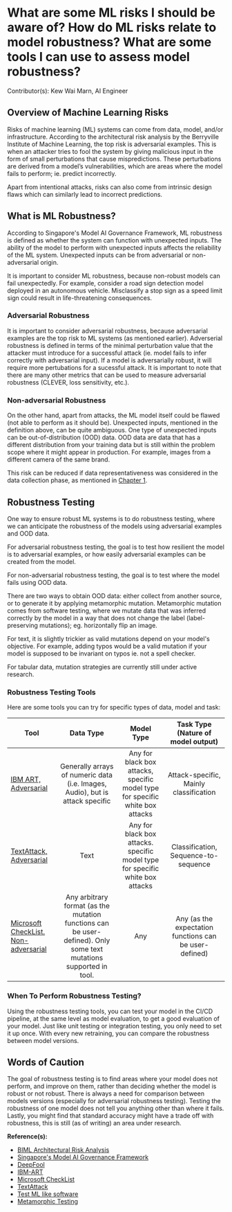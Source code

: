 # What are some ML risks I should be aware of? How do ML risks relate to model robustness? What are some tools I can use to assess model robustness?

Contributor(s): Kew Wai Marn, AI Engineer

## Overview of Machine Learning Risks

Risks of machine learning (ML) systems can come from data, model, and/or infrastructure.
According to the architectural risk analysis by the Berryville Institute of
Machine Learning, the top risk is adversarial examples. This is when an attacker
tries to fool the system by giving malicious input in the form of small perturbations that
cause mispredictions. These perturbations are derived from a model’s
vulnerabilities, which are areas where the model fails to perform; ie. predict
incorrectly.

Apart from intentional attacks, risks can also come from intrinsic design flaws which 
can similarly lead to incorrect predictions.

## What is ML Robustness?

According to Singapore's Model AI Governance Framework, ML robustness is defined
as whether the system can function with unexpected inputs. The ability of the
model to perform with unexpected inputs affects the reliability of the ML system.
Unexpected inputs can be from adversarial or non-adversarial origin.

It is important to consider ML robustness, because non-robust models can fail unexpectedly. 
For example, consider a road sign detection model deployed in an autonomous vehicle. 
Misclassify a stop sign as a speed limit sign could result in life-threatening consequences.

### Adversarial Robustness

It is important to consider adversarial robustness, because adversarial examples are 
the top risk to ML systems (as mentioned earlier). Adverserial robustness is defined
in terms of the minimal perturbation value that the attacker must introduce for a
successful attack (ie. model fails to infer correctly with adversarial input). If
a model is adversarially robust, it will require more pertubations for a
sucessful attack. It is important to note that there are many other metrics that can be
used to measure adversarial robustness (CLEVER, loss sensitivity, etc.).

### Non-adversarial Robustness

On the other hand, apart from attacks, the ML model itself could be flawed (not
able to perform as it should be). Unexpected inputs, mentioned in the definition
above, can be quite ambiguous. One type of unexpected inputs can be
out-of-distribution (OOD) data. OOD data are data that has a different
distribution from your training data but is still within the problem scope where
it might appear in production. For example, images from a different camera of
the same brand.

This risk can be reduced if data representativeness was considered in the data
collection phase, as mentioned in [Chapter 1](https://oss.gitlab.aisingapore.\net/aisg-handbook/ai-practitioner-handbook/book/1-pre-project-phase/key_areas_in_data.html#is-the-training-data-representative-of-the-production-data).

## Robustness Testing

One way to ensure robust ML systems is to do robustness testing, where we can
anticipate the robustness of the models using adversarial examples and
OOD data.

For adversarial robustness testing, the goal is to test how resilient the model
is to adversarial examples, or how easily adversarial examples can be created
from the model.

For non-adversarial robustness testing, the goal is to test where the model fails
using OOD data.

There are two ways to obtain OOD data: either collect from another source, or to
generate it by applying metamorphic mutation. Metamorphic mutation comes from
software testing, where we mutate data that was inferred correctly by the model
in a way that does not change the label (label-preserving mutations); eg.
horizontally flip an image.

For text, it is slightly trickier as valid mutations depend on your model's objective. 
For example, adding typos would be a valid mutation if your model is supposed to be 
invariant on typos ie. not a spell checker.

For tabular data, mutation strategies are currently still under active research.

### Robustness Testing Tools

Here are some tools you can try for specific types of data, model and task:

|                                         Tool                                        |                                                     Data Type                                                     |                                   Model Type                                  |           Task Type (Nature of model output)           |
|-------------------------------------------------------------------------------------|:-----------------------------------------------------------------------------------------------------------------:|:-----------------------------------------------------------------------------:|:------------------------------------------------------:|
| [IBM ART, Adversarial](https://github.com/Trusted-AI/adversarial-robustness-toolbox)|                   Generally arrays of numeric data (i.e. Images, Audio), but is attack specific                   | Any for black box attacks, specific model type for specific white box attacks |          Attack-specific, Mainly classification        |
|            [TextAttack, Adversarial](https://github.com/QData/TextAttack)           |                                                        Text                                                       | Any for black box attacks. specific model type for specific white box attacks |          Classification, Sequence-to-sequence          |
|       [Microsoft CheckList. Non-adversarial](https://github.com/marcotcr/checklist) | Any arbitrary format (as the mutation functions can be user-defined). Only some text mutations supported in tool. |                                      Any                                      | Any (as the expectation functions can be user-defined) |

### When To Perform Robustness Testing?

Using the robustness testing tools, you can test your model in the CI/CD pipeline,
at the same level as model evaluation, to get a good evaluation of your model.
Just like unit testing or integration testing, you only need to set it up once.
With every new retraining, you can compare the robustness between model
versions.

## Words of Caution

The goal of robustness testing is to find areas where your model does not
perform, and improve on them, rather than deciding whether the model is robust
or not robust. There is always a need for comparison between models versions
(especially for adversarial robustness testing). Testing the robustness of one
model does not tell you anything other than where it fails. Lastly, you might
find that standard accuracy might have a trade off with robustness, this is
still (as of writing) an area under research.

__Reference(s):__

- [BIML Architectural Risk Analysis](https://berryvilleiml.com/docs/ara.pdf)
- [Singapore's Model AI Governance Framework](https://file.go.gov.sg/aiverify.pdf)
- [DeepFool](https://arxiv.org/pdf/1511.04599.pdf)
- [IBM-ART](https://github.com/Trusted-AI/adversarial-robustness-toolbox)
- [Microsoft CheckList](https://github.com/marcotcr/checklist)
- [TextAttack](https://github.com/QData/TextAttack)
- [Test ML like software](https://towardsdatascience.com/why-dont-we-test-machine-learning-as-we-test-software-43f5720903d)
- [Metamorphic Testing](https://arxiv.org/pdf/2002.12543.pdf)
